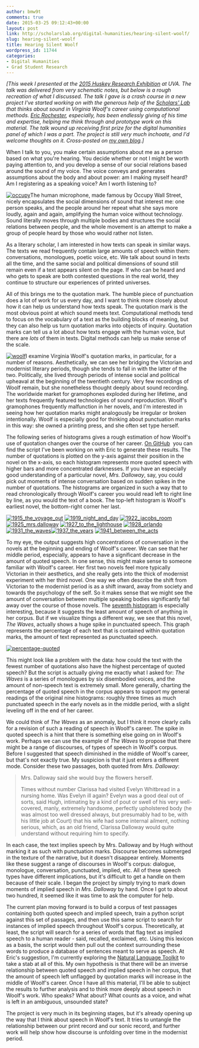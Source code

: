 ```yaml
---
author: bmw9t
comments: true
date: 2015-03-25 09:12:43+00:00
layout: post
link: http://scholarslab.org/digital-humanities/hearing-silent-woolf/
slug: hearing-silent-woolf
title: Hearing Silent Woolf
wordpress_id: 11744
categories:
- Digital Humanities
- Grad Student Research
---
```


_[This week I presented at the [2015 Huskey Research Exhibition](http://gradcouncil.com/2015-sessions/) at UVA. The talk was delivered from very schematic notes, but below is a rough recreation of what I discussed. The talk I gave is a crash course in a new project I've started working on with the generous help of the [Scholars' Lab](http://scholarslab.org) that thinks about sound in Virginia Woolf's career using computational methods. [Eric Rochester](http://scholarslab.org/people/eric-rochester/), especially, has been endlessly giving of his time and expertise, helping me think through and prototype work on this material. The talk wound up receiving first prize for the digital humanities panel of which I was a part. The project is still very much inchoate, and I'd welcome thoughts on it. Cross-posted on [my own blog](http://bmw9t.github.io/blog/2015/03/23/woolf-huskey/).]_

When I talk to you, you make certain assumptions about me as a person based on what you're hearing. You decide whether or not I might be worth paying attention to, and you develop a sense of our social relations based around the sound of my voice. The voice conveys and generates assumptions about the body and about power: am I making myself heard? Am I registering as a speaking voice? Am I worth listening to?

[![occupy](http://scholarslab.org/wp-content/uploads/2015/03/occupy-300x199.jpg)](http://scholarslab.org/wp-content/uploads/2015/03/occupy.jpg)The human microphone, made famous by Occupy Wall Street, nicely encapsulates the social dimensions of sound that interest me: one person speaks, and the people around her repeat what she says more loudly, again and again, amplifying the human voice without technology. Sound literally moves through multiple bodies and structures the social relations between people, and the whole movement is an attempt to make a group of people heard by those who would rather not listen.

As a literary scholar, I am interested in how texts can speak in similar ways. The texts we read frequently contain large amounts of speech within them: conversations, monologues, poetic voice, etc. We talk about sound in texts all the time, and the same social and political dimensions of sound still remain even if a text appears silent on the page. If who can be heard and who gets to speak are both contested questions in the real world, they continue to structure our experiences of printed universes.

All of this brings me to the quotation mark. The humble piece of punctuation does a lot of work for us every day, and I want to think more closely about how it can help us understand how texts speak. The quotation mark is the most obvious point at which sound meets text. Computational methods tend to focus on the vocabulary of a text as the building blocks of meaning, but they can also help us turn quotation marks into objects of inquiry. Quotation marks can tell us a lot about how texts engage with the human voice, but there are _lots_ of them in texts. Digital methods can help us make sense of the scale.

[![woolf](http://scholarslab.org/wp-content/uploads/2015/03/woolf-219x300.jpg)](http://scholarslab.org/wp-content/uploads/2015/03/woolf.jpg)I examine Virginia Woolf's quotation marks, in particular, for a number of reasons. Aesthetically, we can see her bridging the Victorian and modernist literary periods, though she tends to fall in with the latter of the two. Politically, she lived through periods of intense social and political upheaval at the beginning of the twentieth century. Very few recordings of Woolf remain, but she nonetheless thought deeply about sound recording. The worldwide market for gramophones exploded during her lifetime, and her texts frequently featured technologies of sound reproduction. Woolf's gramophones frequently malfunction in her novels, and I'm interested in seeing how her quotation marks might analogously be irregular or broken intentionally. Woolf is especially good for thinking about punctuation marks in this way: she owned a printing press, and she often set type herself.

The following series of histograms gives a rough estimation of how Woolf's use of quotation changes over the course of her career. [On GitHub](https://github.com/erochest/woolf/commits/master)  you can find the script I've been working on with Eric to generate these results. The number of quotations is plotted on the y-axis against their position in the novel on the x-axis, so each histogram represents more quoted speech with higher bars and more concentrated darknesses. If you have an especially good understanding of a particular novel, _Mrs. Dalloway_, say, you could pick out moments of intense conversation based on sudden spikes in the number of quotations. The histograms are organized in such a way that to read chronologically through Woolf's career you would read left to right line by line, as you would the text of a book. The top-left histogram is Woolf's earliest novel, the bottom-right corner her last.

[![1915_the_voyage_out](http://scholarslab.org/wp-content/uploads/2015/03/1915_the_voyage_out-300x225.jpg)](http://scholarslab.org/wp-content/uploads/2015/03/1915_the_voyage_out.jpg) [![1919_night_and_day](http://scholarslab.org/wp-content/uploads/2015/03/1919_night_and_day-300x225.jpg)](http://scholarslab.org/wp-content/uploads/2015/03/1919_night_and_day.jpg) [![1922_jacobs_room](http://scholarslab.org/wp-content/uploads/2015/03/1922_jacobs_room-300x225.jpg)](http://scholarslab.org/wp-content/uploads/2015/03/1922_jacobs_room.jpg)[![1925_mrs.dalloway](http://scholarslab.org/wp-content/uploads/2015/03/1925_mrs.dalloway-300x225.jpg)](http://scholarslab.org/wp-content/uploads/2015/03/1925_mrs.dalloway.jpg) [![1927_to_the_lighthouse](http://scholarslab.org/wp-content/uploads/2015/03/1927_to_the_lighthouse-300x225.jpg)](http://scholarslab.org/wp-content/uploads/2015/03/1927_to_the_lighthouse.jpg) [![1928_orlando](http://scholarslab.org/wp-content/uploads/2015/03/1928_orlando-300x225.jpg)](http://scholarslab.org/wp-content/uploads/2015/03/1928_orlando.jpg)[![1931_the_waves](http://scholarslab.org/wp-content/uploads/2015/03/1931_the_waves-300x225.jpg)](http://scholarslab.org/wp-content/uploads/2015/03/1931_the_waves.jpg)[![1937_the_years](http://scholarslab.org/wp-content/uploads/2015/03/1937_the_years-300x225.jpg)](http://scholarslab.org/wp-content/uploads/2015/03/1937_the_years.jpg) [![1941_between_the_acts](http://scholarslab.org/wp-content/uploads/2015/03/1941_between_the_acts-300x225.jpg)](http://scholarslab.org/wp-content/uploads/2015/03/1941_between_the_acts.jpg)

To my eye, the output suggests high concentrations of conversation in the novels at the beginning and ending of Woolf's career. We can see that her middle period, especially, appears to have a significant decrease in the amount of quoted speech. In one sense, this might make sense to someone familiar with Woolf's career. Her first two novels feel more typically Victorian in their aesthetics, and she really gets into the thick of modernist experiment with her third novel. One way we often describe the shift from Victorian to the modernist period is as a shift inward, away from society and towards the psychology of the self. So it makes sense that we might see the amount of conversation between multiple speaking bodies significantly fall away over the course of those novels. The [seventh histogram](http://scholarslab.org/wp-content/uploads/2015/03/1931_the_waves.jpg) is especially interesting, because it suggests the least amount of speech of anything in her corpus. But if we visualize things a different way, we see that this novel, _The Waves_, actually shows a huge spike in punctuated speech. This graph represents the percentage of each text that is contained within quotation marks, the amount of text represented as punctuated speech.

[![percentage-quoted](http://scholarslab.org/wp-content/uploads/2015/03/percentage-quoted.jpg)](http://scholarslab.org/wp-content/uploads/2015/03/percentage-quoted.jpg)

This might look like a problem with the data: how could the text with the fewest number of quotations also have the highest percentage of quoted speech? But the script is actually giving me exactly what I asked for: _The Waves_ is a series of monologues by six disembodied voices, and the amount of non-speech text is extremely small. More generally, charting the percentage of quoted speech in the corpus appears to support my general readings of the original nine histograms: roughly three times as much punctuated speech in the early novels as in the middle period, with a slight leveling off in the end of her career.

We could think of _The Waves_ as an anomaly, but I think it more clearly calls for a revision of such a reading of speech in Woolf's career. The spike in quoted speech is a hint that there is something else going on in Woolf's work. Perhaps we can use the example of _The Waves_ to propose that there might be a range of discourses, of types of speech in Woolf's corpus. Before I suggested that speech diminished in the middle of Woolf's career, but that's not exactly true. My suspicion is that it just enters a different mode. Consider these two passages, both quoted from _Mrs. Dalloway_:


<blockquote>Mrs. Dalloway said she would buy the flowers herself.

Times without number Clarissa had visited Evelyn Whitbread in a nursing home. Was Evelyn ill again? Evelyn was a good deal out of sorts, said Hugh, intimating by a kind of pout or swell of his very well-covered, manly, extremely handsome, perfectly upholstered body (he was almost too well dressed always, but presumably had to be, with his little job at Court) that his wife had some internal ailment, nothing serious, which, as an old friend, Clarissa Dalloway would quite understand without requiring him to specify.</blockquote>


In each case, the text implies speech by Mrs. Dalloway and by Hugh without marking it as such with punctuation marks. Discourse becomes submerged in the texture of the narrative, but it doesn't disappear entirely. Moments like these suggest a range of discourses in Woolf's corpus: dialogue, monologue, conversation, punctuated, implied, etc. All of these speech types have different implications, but it's difficult to get a handle on them because of their scale. I began the project by simply trying to mark down moments of implied speech in _Mrs. Dalloway_ by hand. Once I got to about two hundred, it seemed like it was time to ask the computer for help.

The current plan moving forward is to build a corpus of test passages containing both quoted speech and implied speech, train a python script against this set of passages, and then use this same script to search for instances of implied speech throughout Woolf's corpus. Theoretically, at least, the script will search for a series of words that flag text as implied speech to a human reader - said, recalled, exclaimed, etc. Using this lexicon as a basis, the script would then pull out the context surrounding these words to produce a database of sentences meant to serve as speech. At Eric's suggestion, I'm currently exploring the [Natural Language Toolkit](http://www.nltk.org/) to take a stab at all of this. My own hypothesis is that there will be an inverse relationship between quoted speech and implied speech in her corpus, that the amount of speech left unflagged by quotation marks will increase in the middle of Woolf's career. Once I have all this material, I'll be able to subject the results to further analysis and to think more deeply about speech in Woolf's work. Who speaks? What about? What counts as a voice, and what is left in an ambiguous, unsounded state?

The project is very much in its beginning stages, but it's already opening up the way that I think about speech in Woolf's text. It tries to untangle the relationship between our print record and our sonic record, and further work will help show how discourse is unfolding over time in the modernist period.
